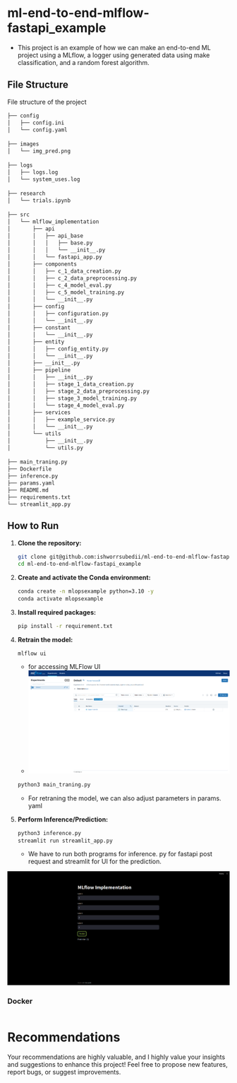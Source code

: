 # ml-end-to-end-mlflow-fastapi_example

- This project is an example of how we can make an end-to-end ML project using a MLflow, a logger using generated data using make classification, and a random forest algorithm.
## File Structure
File structure of the project

```.
├── config
│   ├── config.ini
│   └── config.yaml

├── images
│   └── img_pred.png

├── logs
│   ├── logs.log
│   └── system_uses.log
          
├── research
│   └── trials.ipynb

├── src
│   └── mlflow_implementation
│       ├── api
│       │   ├── api_base
│       │   │   ├── base.py
│       │   │   └── __init__.py
│       │   └── fastapi_app.py
│       ├── components
│       │   ├── c_1_data_creation.py
│       │   ├── c_2_data_preprocessing.py
│       │   ├── c_4_model_eval.py
│       │   ├── c_5_model_training.py
│       │   └── __init__.py
│       ├── config
│       │   ├── configuration.py
│       │   └── __init__.py
│       ├── constant
│       │   └── __init__.py
│       ├── entity
│       │   ├── config_entity.py
│       │   └── __init__.py
│       ├── __init__.py
│       ├── pipeline
│       │   ├── __init__.py
│       │   ├── stage_1_data_creation.py
│       │   ├── stage_2_data_preprocessing.py
│       │   ├── stage_3_model_training.py
│       │   └── stage_4_model_eval.py
│       ├── services
│       │   ├── example_service.py
│       │   └── __init__.py
│       └── utils
│           ├── __init__.py
│           └── utils.py

├── main_traning.py
├── Dockerfile
├── inference.py
├── params.yaml
├── README.md
├── requirements.txt
└── streamlit_app.py

```
 



## How to Run

1. **Clone the repository:**
    ```bash
    git clone git@github.com:ishworrsubedii/ml-end-to-end-mlflow-fastapi_example.git
    cd ml-end-to-end-mlflow-fastapi_example
    ```

2. **Create and activate the Conda environment:**
    ```bash
    conda create -n mlopsexample python=3.10 -y
    conda activate mlopsexample
    ```

3. **Install required packages:**
    ```bash
    pip install -r requirement.txt
    ```

4. **Retrain the model:**
   ```
   mlflow ui
   ```
   - for accessing MLFlow UI
   - ![img_mlflow_ui.png](images%2Fimg_mlflow_ui.png)
    ```bash   
    python3 main_traning.py
    ```
   - For retraning the model, we can also adjust parameters in params. yaml

5. **Perform Inference/Prediction:**
    ```bash
    python3 inference.py
    streamlit run streamlit_app.py
    ```
   - We have to run both programs for inference. py for fastapi post request and streamlit for UI for the prediction.

![Inference Result](images/img_pred.png)

### Docker
```commandline
```

# Recommendations
Your recommendations are highly valuable, and I highly value your insights and suggestions to enhance this project! Feel free to propose new features, report bugs, or suggest improvements.